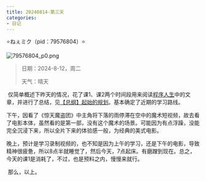 ```yaml
---
title: 20240814-第三天
categories:
- 日记
---
```


⭐ねぇミク（pid：79576804）⭐

![79576804_p0.png](https://byyw-oss1.oss-cn-hangzhou.aliyuncs.com/img/2024/08/14-cb26353f0102a6b90cbe3efed352cfa1-79576804_p0.png.webp)

>日期：2024-8-12，周二
>
>天气：晴天

​	仅简单概述下昨天的情况，花了课1、课2两个时间段用来阅读[程序人生](https://javaguide.cn/high-quality-technical-articles/)中的文章，并进行了总结，见[【总纲】起始的规划](https://blog.byywer.com/p/20240813-起始的规划/)。基本确定了近期的学习路线。

​	下午，因看了《惊天魔盗团》中主角将下落的雨停滞在空中的魔术短视频，故去看了电影本体，虽然看的是第一部，没有这个魔术的场景。可能因为有点浮躁，没能完全沉浸下来，所以全片下来的体验感一般，为经典的美式电影。

​	晚上，预计是学习录制视频的，也不知是因为上午的学习，还是下午的电影，导致精神很疲惫，所以8点半就睡觉了，然后今天，7点起床。有磨蹭到现在。总之，今天的课1是消耗了，不过，也是预料之内，慢慢来就行。

​	那么，以上。